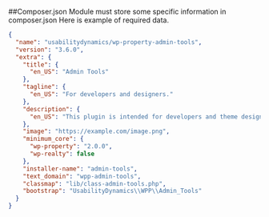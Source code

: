 ##Composer.json
Module must store some specific information in composer.json
Here is example of required data.

```json
{
  "name": "usabilitydynamics/wp-property-admin-tools",
  "version": "3.6.0",
  "extra": {
    "title": {
      "en_US": "Admin Tools"
    },
    "tagline": {
      "en_US": "For developers and designers."
    },
    "description": {
      "en_US": "This plugin is intended for developers and theme designers, etc."
    },
    "image": "https://example.com/image.png",
    "minimum_core": {
      "wp-property": "2.0.0",
      "wp-realty": false
    },
    "installer-name": "admin-tools",
    "text_domain": "wpp-admin-tools",
    "classmap": "lib/class-admin-tools.php",
    "bootstrap": "UsabilityDynamics\\WPP\\Admin_Tools"
  }
}
```